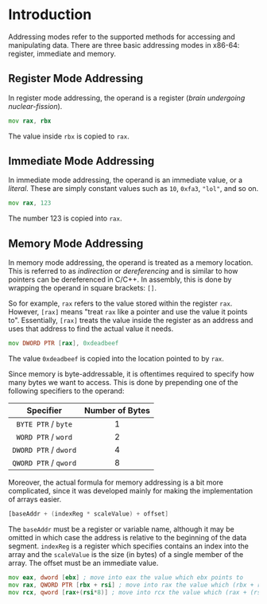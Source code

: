 # Introduction

Addressing modes refer to the supported methods for accessing and manipulating data. There are three basic addressing modes in x86-64: register, immediate and memory.

## Register Mode Addressing

In register mode addressing, the operand is a register (*brain undergoing nuclear-fission*).

```asm
mov rax, rbx
```

The value inside `rbx` is copied to `rax`.

## Immediate Mode Addressing

In immediate mode addressing, the operand is an immediate value, or a *literal*. These are simply constant values such as `10`, `0xfa3`, `"lol"`, and so on.

```asm
mov rax, 123
```

The number 123 is copied into `rax`.

## Memory Mode Addressing

In memory mode addressing, the operand is treated as a memory location. This is referred to as *indirection* or *dereferencing* and is similar to how pointers can be dereferenced in C/C++. In assembly, this is done by wrapping the operand in square brackets: `[]`.

So for example, `rax` refers to the value stored within the register `rax`. However, `[rax]` means "treat `rax` like a pointer and use the value it points to". Essentially, `[rax]` treats the value inside the register as an address and uses that address to find the actual value it needs. 

```asm
mov DWORD PTR [rax], 0xdeadbeef
```

The value `0xdeadbeef` is copied into the location pointed to by `rax`.

Since memory is byte-addressable, it is oftentimes required to specify how many bytes we want to access. This is done by prepending one of the following specifiers to the operand:

|Specifier|Number of Bytes|
|:----:|:------:|
|`BYTE PTR` / `byte`|1|
|`WORD PTR` / `word`|2|
|`DWORD PTR` / `dword`|4|
|`QWORD PTR` / `qword`|8|

Moreover, the actual formula for memory addressing is a bit more complicated, since it was developed mainly for making the implementation of arrays easier.

```asm
[baseAddr + (indexReg * scaleValue) + offset]
```

The `baseAddr` must be a register or variable name, although it may be omitted in which case the address is relative to the beginning of the data segment. `indexReg` is a register which specifies contains an index into the array and the `scaleValue` is the size (in bytes) of a single member of the array. The offset must be an immediate value.

```asm
mov eax, dword [ebx] ; move into eax the value which ebx points to
mov rax, QWORD PTR [rbx + rsi] ; move into rax the value which (rbx + rsi) points to
mov rcx, qword [rax+(rsi*8)] ; move into rcx the value which (rax + (rsi*8)) points to
```
